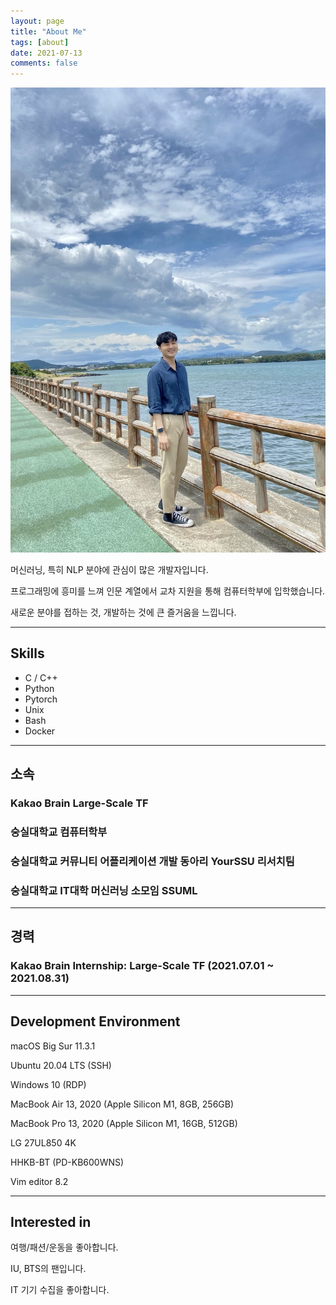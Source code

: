 ```yaml
---
layout: page
title: "About Me"
tags: [about]
date: 2021-07-13
comments: false
---
```

    
![who_am_i.jpg](/assets/images/about-me/who_am_i.jpg)

머신러닝, 특히 NLP 분야에 관심이 많은 개발자입니다.

프로그래밍에 흥미를 느껴 인문 계열에서 교차 지원을 통해 컴퓨터학부에 입학했습니다.

새로운 분야를 접하는 것, 개발하는 것에 큰 즐거움을 느낍니다.

---

## Skills

- C / C++
- Python
- Pytorch
- Unix
- Bash
- Docker

---

## 소속

### Kakao Brain Large-Scale TF

### 숭실대학교 컴퓨터학부

### 숭실대학교 커뮤니티 어플리케이션 개발 동아리 YourSSU 리서치팀

### 숭실대학교 IT대학 머신러닝 소모임 SSUML

---

## 경력

### Kakao Brain Internship: Large-Scale TF (2021.07.01 ~ 2021.08.31)

---

## Development Environment

macOS Big Sur 11.3.1

Ubuntu 20.04 LTS (SSH)

Windows 10 (RDP)

MacBook Air 13, 2020 (Apple Silicon M1,  8GB, 256GB)

MacBook Pro 13, 2020 (Apple Silicon M1, 16GB, 512GB)

LG 27UL850 4K

HHKB-BT (PD-KB600WNS)

Vim editor 8.2

---

## Interested in

여행/패션/운동을 좋아합니다.

IU, BTS의 팬입니다.

IT 기기 수집을 좋아합니다.

